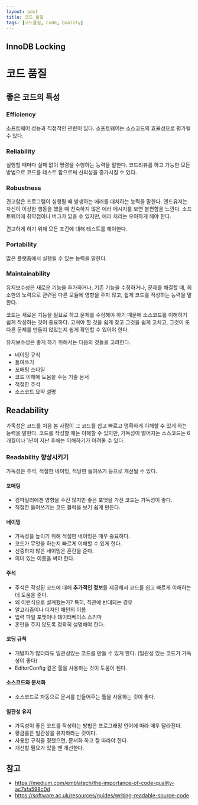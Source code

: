 ```yaml
---
layout: post
title: 코드 품질
tags: [코드품질, Code, Quality]
---
```

## InnoDB Locking

# 코드 품질

## 좋은 코드의 특성

### Efficiency

소프트웨어 성능과 직접적인 관련이 있다. 소프트웨어는 소스코드의 효율성으로 평가될 수 있다.

### Reliability

실행할 때마다 실패 없이 명령을 수행하는 능력을 말한다. 코드리뷰를 하고 가능한 모든 방법으로 코드를 테스트 함으로써 신뢰성을 증가시킬 수 있다.

### Robustness

견고함은 프로그램이 실행될 때 발생하는 에러를 대처하는 능력을 말한다. 엔드유저는 자신이 이상한 행동을 했을 때 친숙하지 않은 에러 메시지를 보면 불편함을 느낀다. 소프트웨어에 취약점이나 버그가 있을 수 있지만, 에러 처리는 우아하게 해야 한다.

견고하게 하기 위해 모든 조건에 대해 테스트를 해야한다.

### Portability

많은 플랫폼에서 실행될 수 있는 능력을 말한다.

### Maintainability

유지보수성은 새로운 기능을  추가하거나, 기존 기능을 수정하거나, 문제를 해결할 때, 최소한의 노력으로 관련된 다른 모듈에 영향을 주지 않고, 쉽게 코드를 작성하는 능력을 말한다.

코드는 새로운 기능을 필요로 하고 문제를 수정해야 하기 때문에 소스코드를 이해하기 쉽게 작성하는 것이 중요하다. 고쳐야 할 것을 쉽게 찾고 그것을 쉽게 고치고, 그것이 또다른 문제를 만들지 않았는지 쉽게 확인할 수 있어야 한다.

유지보수성은 좋게 하기 위해서는 다음의 것들을 고려한다.

* 네이밍 규칙
* 들여쓰기
* 포매팅 스타일
* 코드 이해에 도움을 주는 기술 문서
* 적절한 주석
* 소스코드 요약 설명

## Readability

가독성은 코드를 처음 본 사람이 그 코드를 쉽고 빠르고 명확하게 이해할 수 있게 하는 능력을 말한다. 코드를 작성할 때는 이해할 수 있지만, 가독성이 떨어지는 소스코드는 6개월이나 1년이 지난 후에는 이해하기가 어려울 수 있다.

### Readability 향상시키기

가독성은 주석, 적절한 네이밍, 적당한 들여쓰기 등으로 개선될 수 있다.

#### 포매팅

* 컴파일러에겐 영향을 주진 않지만 좋은 포맷을 가진 코드는 가독성이 좋다.
* 적절한 들여쓰기는 코드 블럭을 보기 쉽게 만든다.

#### 네이밍

* 가독성을 높이기 위해 적절한 네이밍은 매우 중요하다.
* 코드가 무엇을 하는지 빠르게 이해할 수 있게 한다.
* 신중하지 않은 네이밍은 혼란을 준다.
* 의미 있는 이름을 써야 한다.

#### 주석

* 주석은 작성된 코드에 대해 **추가적인 정보**를 제공해서 코드를 쉽고 빠르게 이해하는데 도움을 준다. 
* 왜 이런식으로 설계했는가? 특히, 직관에 반대되는 경우
* 알고리즘이나 디자인 패턴의 이름
* 입력 파일 포맷이나 데이터베이스 스키마
* 혼란을 주지 않도록 정확히 설명해야 한다.

#### 코딩 규칙

* 개발자가 많더라도 일관성있는 코드를 만들 수 있게 한다. (일관성 있는 코드가 가독성이 좋다)
* EditorConfig 같은 툴을 사용하는 것이 도움이 된다.

#### 소스코드와 문서화

* 소스코드로 자동으로 문서를 만들어주는 툴을 사용하는 것이 좋다.

#### 일관성 유지

* 가독성이 좋은 코드를 작성하는 방법은 프로그래밍 언어에 따라 매우 달라진다.
* 황금룰은 일관성을 유지하라는 것이다.
* 사용할 규칙을 정했으면, 문서화 하고 잘 따라야 한다.
* 개선할 필요가 있을 땐 개선한다.

## 참고

* https://medium.com/emblatech/the-importance-of-code-quality-ac7afa598c0d
* https://software.ac.uk/resources/guides/writing-readable-source-code

